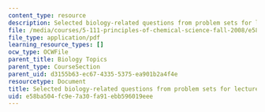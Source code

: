 ```yaml
---
content_type: resource
description: Selected biology-related questions from problem sets for lectures 10-20.
file: /media/courses/5-111-principles-of-chemical-science-fall-2008/e58ba504fc9e7a30fa91ebb596019eee_L10to20Bio.pdf
file_type: application/pdf
learning_resource_types: []
ocw_type: OCWFile
parent_title: Biology Topics
parent_type: CourseSection
parent_uid: d3155b63-ec67-4335-5375-ea901b2a4f4e
resourcetype: Document
title: Selected biology-related questions from problem sets for lectures 10-20
uid: e58ba504-fc9e-7a30-fa91-ebb596019eee
---
```


